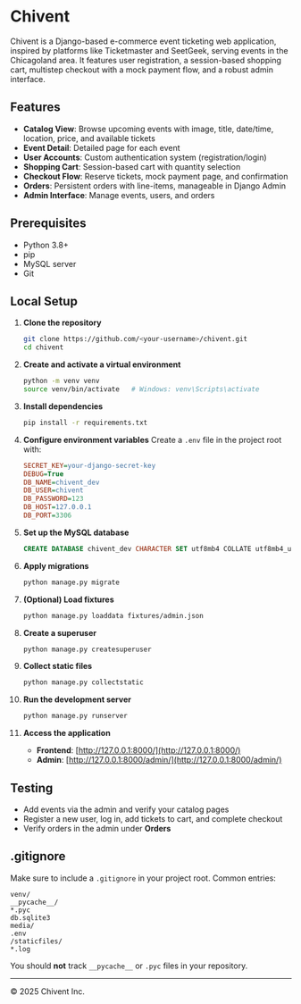# Chivent

Chivent is a Django-based e-commerce event ticketing web application, inspired by platforms like Ticketmaster and SeetGeek, serving events in the Chicagoland area. It features user registration, a session-based shopping cart, multistep checkout with a mock payment flow, and a robust admin interface.

## Features

* **Catalog View**: Browse upcoming events with image, title, date/time, location, price, and available tickets
* **Event Detail**: Detailed page for each event
* **User Accounts**: Custom authentication system (registration/login)
* **Shopping Cart**: Session-based cart with quantity selection
* **Checkout Flow**: Reserve tickets, mock payment page, and confirmation
* **Orders**: Persistent orders with line-items, manageable in Django Admin
* **Admin Interface**: Manage events, users, and orders

## Prerequisites

* Python 3.8+
* pip
* MySQL server
* Git

## Local Setup

1. **Clone the repository**

   ```bash
   git clone https://github.com/<your-username>/chivent.git
   cd chivent
   ```
2. **Create and activate a virtual environment**

   ```bash
   python -m venv venv
   source venv/bin/activate   # Windows: venv\Scripts\activate
   ```
3. **Install dependencies**

   ```bash
   pip install -r requirements.txt
   ```
4. **Configure environment variables**
   Create a `.env` file in the project root with:

   ```ini
   SECRET_KEY=your-django-secret-key
   DEBUG=True
   DB_NAME=chivent_dev
   DB_USER=chivent
   DB_PASSWORD=123
   DB_HOST=127.0.0.1
   DB_PORT=3306
   ```
5. **Set up the MySQL database**

   ```sql
   CREATE DATABASE chivent_dev CHARACTER SET utf8mb4 COLLATE utf8mb4_unicode_ci;
   ```
6. **Apply migrations**

   ```bash
   python manage.py migrate
   ```
7. **(Optional) Load fixtures**

   ```bash
   python manage.py loaddata fixtures/admin.json
   ```
8. **Create a superuser**

   ```bash
   python manage.py createsuperuser
   ```
9. **Collect static files**

   ```bash
   python manage.py collectstatic
   ```
10. **Run the development server**

    ```bash
    python manage.py runserver
    ```
11. **Access the application**

    * **Frontend**: [http://127.0.0.1:8000/](http://127.0.0.1:8000/)
    * **Admin**: [http://127.0.0.1:8000/admin/](http://127.0.0.1:8000/admin/)

## Testing

* Add events via the admin and verify your catalog pages
* Register a new user, log in, add tickets to cart, and complete checkout
* Verify orders in the admin under **Orders**

## .gitignore

Make sure to include a `.gitignore` in your project root. Common entries:

```
venv/
__pycache__/
*.pyc
db.sqlite3
media/
.env
/staticfiles/
*.log
```

You should **not** track `__pycache__` or `.pyc` files in your repository.

---

© 2025 Chivent Inc.
